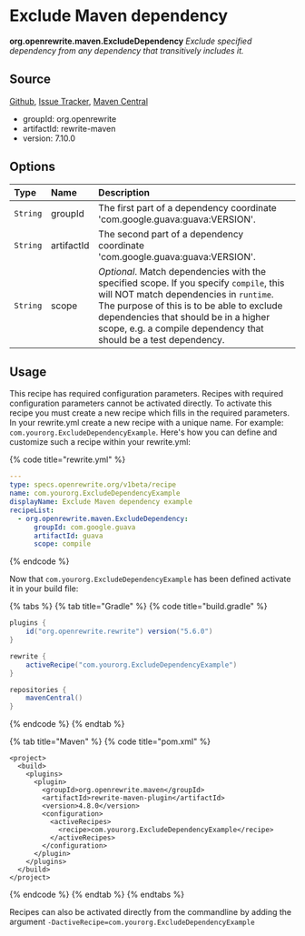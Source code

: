 # Exclude Maven dependency

 **org.openrewrite.maven.ExcludeDependency** _Exclude specified dependency from any dependency that transitively includes it._

## Source

[Github](https://github.com/openrewrite/rewrite), [Issue Tracker](https://github.com/openrewrite/rewrite/issues), [Maven Central](https://search.maven.org/artifact/org.openrewrite/rewrite-maven/7.10.0/jar)

* groupId: org.openrewrite
* artifactId: rewrite-maven
* version: 7.10.0

## Options

| Type | Name | Description |
| :--- | :--- | :--- |
| `String` | groupId | The first part of a dependency coordinate 'com.google.guava:guava:VERSION'. |
| `String` | artifactId | The second part of a dependency coordinate 'com.google.guava:guava:VERSION'. |
| `String` | scope | _Optional_. Match dependencies with the specified scope. If you specify `compile`, this will NOT match dependencies in `runtime`. The purpose of this is to be able to exclude dependencies that should be in a higher scope, e.g. a compile dependency that should be a test dependency. |

## Usage

This recipe has required configuration parameters. Recipes with required configuration parameters cannot be activated directly. To activate this recipe you must create a new recipe which fills in the required parameters. In your rewrite.yml create a new recipe with a unique name. For example: `com.yourorg.ExcludeDependencyExample`. Here's how you can define and customize such a recipe within your rewrite.yml:

{% code title="rewrite.yml" %}
```yaml
---
type: specs.openrewrite.org/v1beta/recipe
name: com.yourorg.ExcludeDependencyExample
displayName: Exclude Maven dependency example
recipeList:
  - org.openrewrite.maven.ExcludeDependency:
      groupId: com.google.guava
      artifactId: guava
      scope: compile
```
{% endcode %}

Now that `com.yourorg.ExcludeDependencyExample` has been defined activate it in your build file:

{% tabs %}
{% tab title="Gradle" %}
{% code title="build.gradle" %}
```groovy
plugins {
    id("org.openrewrite.rewrite") version("5.6.0")
}

rewrite {
    activeRecipe("com.yourorg.ExcludeDependencyExample")
}

repositories {
    mavenCentral()
}
```
{% endcode %}
{% endtab %}

{% tab title="Maven" %}
{% code title="pom.xml" %}
```markup
<project>
  <build>
    <plugins>
      <plugin>
        <groupId>org.openrewrite.maven</groupId>
        <artifactId>rewrite-maven-plugin</artifactId>
        <version>4.8.0</version>
        <configuration>
          <activeRecipes>
            <recipe>com.yourorg.ExcludeDependencyExample</recipe>
          </activeRecipes>
        </configuration>
      </plugin>
    </plugins>
  </build>
</project>
```
{% endcode %}
{% endtab %}
{% endtabs %}

Recipes can also be activated directly from the commandline by adding the argument `-DactiveRecipe=com.yourorg.ExcludeDependencyExample`

